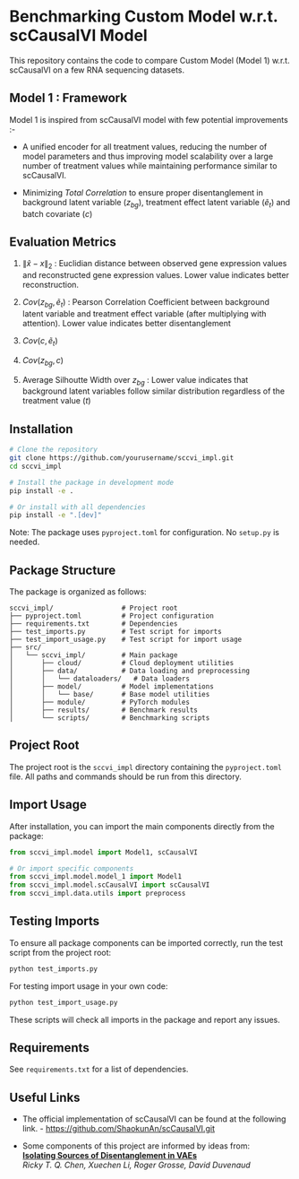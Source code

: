 # Benchmarking Custom Model w.r.t. scCausalVI Model

This repository contains the code to compare Custom Model (Model 1) w.r.t. scCausalVI on a few RNA sequencing datasets.

## Model 1 : Framework

Model 1 is inspired from scCausalVI model with few potential improvements :-

- A unified encoder for all treatment values, reducing the number of model parameters and thus improving model scalability over a large number of treatment values while maintaining performance similar to scCausalVI.

- Minimizing *Total Correlation* to ensure proper disentanglement in background latent variable ($z_{bg}$), treatment effect latent variable ($\tilde e_{t}$) and batch covariate ($c$)

## Evaluation Metrics

1. $\| \hat{x} - x \|_2$ : Euclidian distance between observed gene expression values and reconstructed gene expression values. Lower value indicates better reconstruction.

2. $Cov(z_{bg}, \tilde e_{t})$ : Pearson Correlation Coefficient between background latent variable and treatment effect variable (after multiplying with attention). Lower value indicates better disentanglement

3. $Cov(c, \tilde e_{t})$

4. $Cov(z_{bg}, c)$

5. Average Silhoutte Width over $z_{bg}$ : Lower value indicates that background latent variables follow similar distribution regardless of the treatment value ($t$)

## Installation

```bash
# Clone the repository
git clone https://github.com/yourusername/sccvi_impl.git
cd sccvi_impl

# Install the package in development mode
pip install -e .

# Or install with all dependencies
pip install -e ".[dev]"
```

Note: The package uses `pyproject.toml` for configuration. No `setup.py` is needed.

## Package Structure

The package is organized as follows:

```
sccvi_impl/                 # Project root
├── pyproject.toml          # Project configuration
├── requirements.txt        # Dependencies
├── test_imports.py         # Test script for imports
├── test_import_usage.py    # Test script for import usage
├── src/
│   └── sccvi_impl/         # Main package
│       ├── cloud/          # Cloud deployment utilities
│       ├── data/           # Data loading and preprocessing
│       │   └── dataloaders/   # Data loaders
│       ├── model/          # Model implementations
│       │   └── base/       # Base model utilities
│       ├── module/         # PyTorch modules
│       ├── results/        # Benchmark results
│       └── scripts/        # Benchmarking scripts
```

## Project Root

The project root is the `sccvi_impl` directory containing the `pyproject.toml` file. All paths and commands should be run from this directory.

## Import Usage

After installation, you can import the main components directly from the package:

```python
from sccvi_impl.model import Model1, scCausalVI

# Or import specific components
from sccvi_impl.model.model_1 import Model1
from sccvi_impl.model.scCausalVI import scCausalVI
from sccvi_impl.data.utils import preprocess
```

## Testing Imports

To ensure all package components can be imported correctly, run the test script from the project root:

```bash
python test_imports.py
```

For testing import usage in your own code:

```bash
python test_import_usage.py
```

These scripts will check all imports in the package and report any issues.

## Requirements

See `requirements.txt` for a list of dependencies.

## Useful Links

- The official implementation of scCausalVI can be found at the following link. - https://github.com/ShaokunAn/scCausalVI.git

- Some components of this project are informed by ideas from:  
[**Isolating Sources of Disentanglement in VAEs**](https://arxiv.org/abs/1802.04942)  
*Ricky T. Q. Chen, Xuechen Li, Roger Grosse, David Duvenaud*
